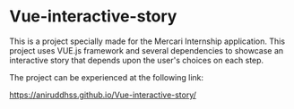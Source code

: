 # Vue-interactive-story
This is a project specially made for the Mercari Internship application. This project uses VUE.js framework and several dependencies to showcase an interactive story that depends upon the user's choices on each step.

The project can be experienced at the following link:

https://aniruddhss.github.io/Vue-interactive-story/
